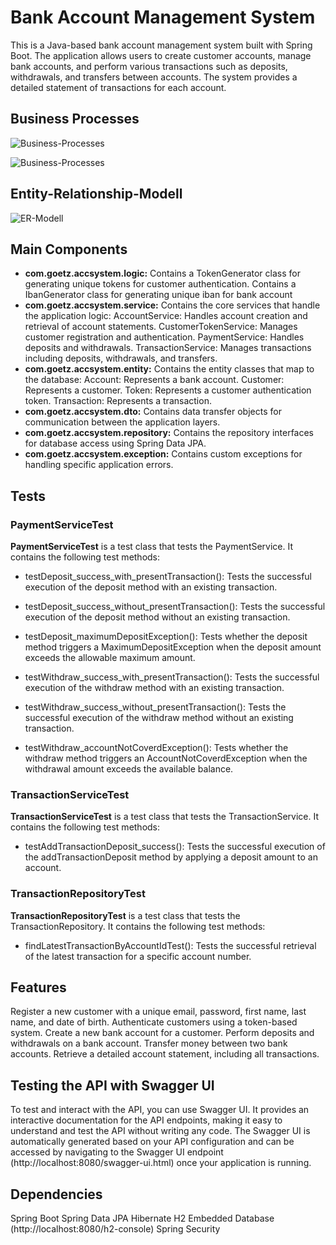 # Bank Account Management System

This is a Java-based bank account management system built with Spring Boot. The application allows users to create customer accounts, manage bank accounts, and perform various transactions such as deposits, withdrawals, and transfers between accounts. The system provides a detailed statement of transactions for each account.

## Business Processes 

![Business-Processes](https://github.com/Jaxon412/bank-acc-app/blob/master/images/business-process-1.png)

![Business-Processes](https://github.com/Jaxon412/bank-acc-app/blob/master/images/business-process-2.png)

## Entity-Relationship-Modell

![ER-Modell](https://github.com/Jaxon412/bank-acc-app/blob/master/images/er-modell.jpg)

## Main Components
* __com.goetz.accsystem.logic:__ 
Contains a TokenGenerator class for generating unique tokens for customer authentication.
Contains a IbanGenerator class for generating unique iban for bank account
* __com.goetz.accsystem.service:__ 
Contains the core services that handle the application logic:
AccountService: Handles account creation and retrieval of account statements.
CustomerTokenService: Manages customer registration and authentication.
PaymentService: Handles deposits and withdrawals.
TransactionService: Manages transactions including deposits, withdrawals, and transfers.
* __com.goetz.accsystem.entity:__ 
Contains the entity classes that map to the database:
Account: Represents a bank account.
Customer: Represents a customer.
Token: Represents a customer authentication token.
Transaction: Represents a transaction.
* __com.goetz.accsystem.dto:__ 
Contains data transfer objects for communication between the application layers.
* __com.goetz.accsystem.repository:__ 
Contains the repository interfaces for database access using Spring Data JPA.
* __com.goetz.accsystem.exception:__ 
Contains custom exceptions for handling specific application errors.

## Tests 

### PaymentServiceTest

__PaymentServiceTest__ is a test class that tests the PaymentService. It contains the following test methods:

* testDeposit_success_with_presentTransaction(): Tests the successful execution of the deposit method with an existing transaction.

* testDeposit_success_without_presentTransaction(): Tests the successful execution of the deposit method without an existing transaction.

* testDeposit_maximumDepositException(): Tests whether the deposit method triggers a MaximumDepositException when the deposit amount exceeds the allowable maximum amount.

* testWithdraw_success_with_presentTransaction(): Tests the successful execution of the withdraw method with an existing transaction.

* testWithdraw_success_without_presentTransaction(): Tests the successful execution of the withdraw method without an existing transaction.

* testWithdraw_accountNotCoverdException(): Tests whether the withdraw method triggers an AccountNotCoverdException when the withdrawal amount exceeds the available balance.

### TransactionServiceTest

__TransactionServiceTest__ is a test class that tests the TransactionService. It contains the following test methods:

* testAddTransactionDeposit_success(): Tests the successful execution of the addTransactionDeposit method by applying a deposit amount to an account.

### TransactionRepositoryTest

__TransactionRepositoryTest__ is a test class that tests the TransactionRepository. It contains the following test methods:

* findLatestTransactionByAccountIdTest(): Tests the successful retrieval of the latest transaction for a specific account number.


## Features
Register a new customer with a unique email, password, first name, last name, and date of birth.
Authenticate customers using a token-based system.
Create a new bank account for a customer.
Perform deposits and withdrawals on a bank account.
Transfer money between two bank accounts.
Retrieve a detailed account statement, including all transactions.

## Testing the API with Swagger UI

To test and interact with the API, you can use Swagger UI. It provides an interactive documentation for the API endpoints, making it easy to understand and test the API without writing any code. The Swagger UI is automatically generated based on your API configuration and can be accessed by navigating to the Swagger UI endpoint 
(http://localhost:8080/swagger-ui.html) once your application is running.


## Dependencies
Spring Boot
Spring Data JPA
Hibernate
H2 Embedded Database (http://localhost:8080/h2-console)
Spring Security 





